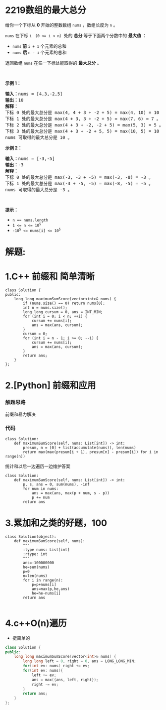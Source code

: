 # 2219数组的最大总分
<p>给你一个下标从 <strong>0</strong> 开始的整数数组 <code>nums</code> ，数组长度为 <code>n</code> 。</p>

<p><code>nums</code> 在下标 <code>i</code> （<code>0 &lt;= i &lt; n</code>）处的 <strong>总分</strong> 等于下面两个分数中的 <strong>最大值</strong> ：</p>

<ul>
	<li><code>nums</code><strong> 前</strong> <code>i + 1</code> 个元素的总和</li>
	<li><code>nums</code> <strong>后</strong> <code>n - i</code> 个元素的总和</li>
</ul>

<p>返回数组 <code>nums</code> 在任一下标处能取得的 <strong>最大总分</strong> 。</p>

<p>&nbsp;</p>

<p><strong>示例 1：</strong></p>

<pre>
<strong>输入：</strong>nums = [4,3,-2,5]
<strong>输出：</strong>10
<strong>解释：</strong>
下标 0 处的最大总分是 max(4, 4 + 3 + -2 + 5) = max(4, 10) = 10 。
下标 1 处的最大总分是 max(4 + 3, 3 + -2 + 5) = max(7, 6) = 7 。
下标 2 处的最大总分是 max(4 + 3 + -2, -2 + 5) = max(5, 3) = 5 。
下标 3 处的最大总分是 max(4 + 3 + -2 + 5, 5) = max(10, 5) = 10 。
nums 可取得的最大总分是 10 。
</pre>

<p><strong>示例 2：</strong></p>

<pre>
<strong>输入：</strong>nums = [-3,-5]
<strong>输出：</strong>-3
<strong>解释：</strong>
下标 0 处的最大总分是 max(-3, -3 + -5) = max(-3, -8) = -3 。
下标 1 处的最大总分是 max(-3 + -5, -5) = max(-8, -5) = -5 。
nums 可取得的最大总分是 -3 。
</pre>

<p>&nbsp;</p>

<p><strong>提示：</strong></p>

<ul>
	<li><code>n == nums.length</code></li>
	<li><code>1 &lt;= n &lt;= 10<sup>5</sup></code></li>
	<li><code>-10<sup>5</sup> &lt;= nums[i] &lt;= 10<sup>5</sup></code></li>
</ul>
































# 解题:
# 1.C++ 前缀和 简单清晰
```
class Solution {
public:
    long long maximumSumScore(vector<int>& nums) {
        if (nums.size() == 0) return nums[0];
        int n = nums.size();
        long long cursum = 0, ans = INT_MIN;
        for (int i = 0; i < n; ++i) {
            cursum += nums[i];
            ans = max(ans, cursum);
        }
        cursum = 0;
        for (int i = n - 1; i >= 0; --i) {
            cursum += nums[i];
            ans = max(ans, cursum);
        }
        return ans;
    }
};
```

# 2.[Python] 前缀和应用
### 解题思路
前缀和暴力解决

### 代码

```python3
class Solution:
    def maximumSumScore(self, nums: List[int]) -> int:
        presum, n = [0] + list(accumulate(nums)), len(nums)
        return max(max(presum[i + 1], presum[n] - presum[i]) for i in range(n))
```
统计和以后一边遍历一边维护答案
```python3
class Solution:
    def maximumSumScore(self, nums: List[int]) -> int:
        p, s, ans = 0, sum(nums), -inf
        for num in nums:
            ans = max(ans, max(p + num, s - p))
            p += num
        return ans
```
# 3.累加和之类的好题，100
```
class Solution(object):
    def maximumSumScore(self, nums):
        """
        :type nums: List[int]
        :rtype: int
        """
        ans=-100000000
        he=sum(nums)
        p=0
        n=len(nums)
        for i in range(n):
            p=p+nums[i]
            ans=max(p,he,ans)
            he=he-nums[i]
        return ans
            

```

# 4.c++O(n)遍历
- 挺简单的
```c++
class Solution {
public:
    long long maximumSumScore(vector<int>& nums) {
        long long left = 0, right = 0, ans = LONG_LONG_MIN;
        for(int ev: nums) right += ev;
        for(int ev: nums){
            left += ev;
            ans = max({ans, left, right});
            right -= ev;
        }
        return ans;
    }
};
```
